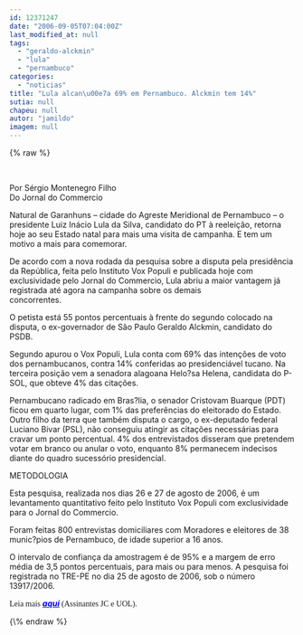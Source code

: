 ```yaml
---
id: 12371247
date: "2006-09-05T07:04:00Z"
last_modified_at: null
tags:
  - "geraldo-alckmin"
  - "lula"
  - "pernambuco"
categories:
  - "noticias"
title: "Lula alcan\u00e7a 69% em Pernambuco. Alckmin tem 14%"
sutia: null
chapeu: null
autor: "jamildo"
imagem: null
---
```

{\% raw %}
<p>&nbsp;</p>
<p>Por S&eacute;rgio Montenegro Filho<br />Do Jornal do Commercio</p>
<p>Natural de Garanhuns &ndash; cidade do Agreste Meridional de Pernambuco &ndash; o presidente Luiz In&aacute;cio Lula da Silva, candidato do PT &agrave; reelei&ccedil;&atilde;o, retorna hoje ao seu Estado natal para mais uma visita de campanha. E tem um motivo a mais para comemorar.</p>
<p>De acordo com a nova rodada da pesquisa sobre a disputa pela presid&ecirc;ncia da Rep&uacute;blica, feita pelo Instituto Vox Populi e publicada hoje com exclusividade pelo Jornal do Commercio, Lula abriu a maior vantagem j&aacute; registrada at&eacute; agora na campanha sobre os demais<br />concorrentes.</p>
<p>O petista est&aacute; 55 pontos percentuais &agrave; frente do segundo colocado na disputa, o ex-governador de S&atilde;o Paulo Geraldo Alckmin, candidato do PSDB.</p>
<p>Segundo apurou o Vox Populi, Lula conta com 69% das inten&ccedil;&otilde;es de voto dos pernambucanos, contra 14% conferidas ao presidenci&aacute;vel tucano. Na terceira posi&ccedil;&atilde;o vem a senadora alagoana Helo?sa Helena, candidata do P-SOL, que obteve 4% das cita&ccedil;&otilde;es.</p>
<p>Pernambucano radicado em Bras?lia, o senador Cristovam Buarque (PDT) ficou em quarto lugar, com 1% das prefer&ecirc;ncias do eleitorado do Estado. Outro filho da terra que tamb&eacute;m disputa o cargo, o ex-deputado federal Luciano Bivar (PSL), n&atilde;o conseguiu atingir as cita&ccedil;&otilde;es necess&aacute;rias para cravar um ponto percentual. 4% dos entrevistados disseram que pretendem votar em branco ou anular o voto, enquanto 8% permanecem indecisos diante do quadro sucess&oacute;rio presidencial.</p>
<p>METODOLOGIA</p>
<p>Esta pesquisa, realizada nos dias 26 e 27 de agosto de 2006, &eacute; um levantamento quantitativo feito pelo Instituto Vox Populi com exclusividade para o Jornal do Commercio.</p>
<p>Foram feitas 800 entrevistas domiciliares com Moradores e eleitores de 38 munic?pios de Pernambuco, de idade superior a 16 anos.</p>
<p>O intervalo de confian&ccedil;a da amostragem &eacute; de 95% e a margem de erro m&eacute;dia de 3,5 pontos percentuais, para mais ou para menos. A pesquisa foi registrada no TRE-PE no dia 25 de agosto de 2006, sob o n&uacute;mero 13917/2006.</p>
<p><span style="font-family: Verdana;">Leia mais </span><a href="http://fivenews.sjcc.com.br/"><strong><em><span style="color: #0000ff;">aqui</span></em></strong></a><span style="font-family: Verdana;"> (Assinantes JC e UOL).</span></p>
{\% endraw %}